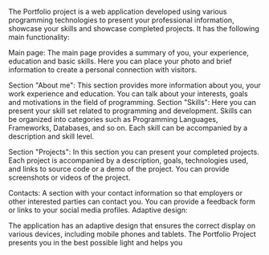The Portfolio project is a web application developed using various programming technologies to present your professional information, showcase your skills and showcase completed projects. It has the following main functionality:

Main page:
The main page provides a summary of you, your experience, education and basic skills.
Here you can place your photo and brief information to create a personal connection with visitors.

Section "About me":
This section provides more information about you, your work experience and education.
You can talk about your interests, goals and motivations in the field of programming.
Section "Skills":
Here you can present your skill set related to programming and development.
Skills can be organized into categories such as Programming Languages, Frameworks, Databases, and so on.
Each skill can be accompanied by a description and skill level.

Section "Projects":
In this section you can present your completed projects.
Each project is accompanied by a description, goals, technologies used, and links to source code or a demo of the project.
You can provide screenshots or videos of the project.

Contacts:
A section with your contact information so that employers or other interested parties can contact you.
You can provide a feedback form or links to your social media profiles.
Adaptive design:

The application has an adaptive design that ensures the correct display on various devices, including mobile phones and tablets.
The Portfolio Project presents you in the best possible light and helps you
